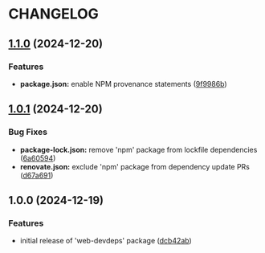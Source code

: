# CHANGELOG

## [1.1.0](https://github.com/dustin-ruetz/web-devdeps/compare/v1.0.1...v1.1.0) (2024-12-20)

### Features

* **package.json:** enable NPM provenance statements ([9f9986b](https://github.com/dustin-ruetz/web-devdeps/commit/9f9986b3e17e80bbefb0acdc092ec8aeb6f37154))

## [1.0.1](https://github.com/dustin-ruetz/web-devdeps/compare/v1.0.0...v1.0.1) (2024-12-20)

### Bug Fixes

* **package-lock.json:** remove 'npm' package from lockfile dependencies ([6a60594](https://github.com/dustin-ruetz/web-devdeps/commit/6a60594f68824bad0af2e0d821987fdf08efbe75))
* **renovate.json:** exclude 'npm' package from dependency update PRs ([d67a691](https://github.com/dustin-ruetz/web-devdeps/commit/d67a6911177aa3142cfbf5fd09005b67cca991a3))

## 1.0.0 (2024-12-19)

### Features

* initial release of 'web-devdeps' package ([dcb42ab](https://github.com/dustin-ruetz/web-devdeps/commit/dcb42ab974c29e3eb329a3e29614e290e3f06b84))
